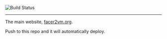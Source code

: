 ![Build Status](https://gitlab.com/facer2vm/facer2vm.org/badges/master/build.svg)

---

The main website, [facer2vm.org](//facer2vm.org/).

Push to this repo and it will automatically deploy.
